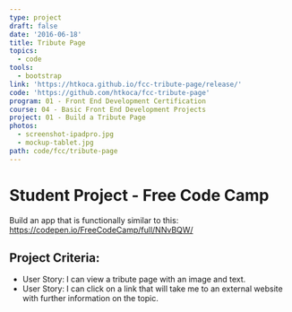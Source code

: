 ```yaml
---
type: project
draft: false
date: '2016-06-18'
title: Tribute Page
topics:
  - code
tools:
  - bootstrap
link: 'https://htkoca.github.io/fcc-tribute-page/release/'
code: 'https://github.com/htkoca/fcc-tribute-page'
program: 01 - Front End Development Certification
course: 04 - Basic Front End Development Projects
project: 01 - Build a Tribute Page
photos:
  - screenshot-ipadpro.jpg
  - mockup-tablet.jpg
path: code/fcc/tribute-page
---
```

# Student Project - Free Code Camp
Build an app that is functionally similar to this: https://codepen.io/FreeCodeCamp/full/NNvBQW/

## Project Criteria:
* User Story: I can view a tribute page with an image and text.
* User Story: I can click on a link that will take me to an external website with further information on the topic.
